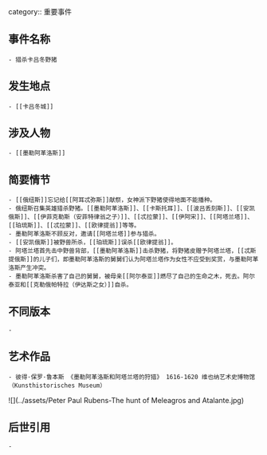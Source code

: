 category:: 重要事件
## 事件名称
	- 猎杀卡吕冬野猪
## 发生地点
	- [[卡吕冬城]]
## 涉及人物
	- [[墨勒阿革洛斯]]
## 简要情节
	- [[俄纽斯]]忘记给[[阿耳忒弥斯]]献祭，女神派下野猪使得地面不能播种。
	- 俄纽斯召集英雄猎杀野猪。[[墨勒阿革洛斯]]、[[卡斯托耳]]、[[波吕丢刻斯]]、[[安凯俄斯]]、[[伊菲克勒斯（安菲特律翁之子）]]、[[忒拉蒙]]、[[伊阿宋]]、[[阿塔兰塔]]、[[珀琉斯]]、[[忒拉蒙]]、[[欧律提翁]]等等。
	- 墨勒阿革洛斯不顾反对，邀请[[阿塔兰塔]]参与猎杀。
	- [[安凯俄斯]]被野兽所杀，[[珀琉斯]]误杀[[欧律提翁]]。
	- 阿塔兰塔首先击中野兽背部，[[墨勒阿革洛斯]]击杀野猪，将野猪皮赠予阿塔兰塔，[[忒斯提俄斯]]的儿子们，即墨勒阿革洛斯的舅舅们认为阿塔兰塔作为女性不应受到奖赏，与墨勒阿革洛斯产生冲突。
	- 墨勒阿革洛斯杀害了自己的舅舅，被母亲[[阿尔泰亚]]燃尽了自己的生命之木，死去。阿尔泰亚和[[克勒俄帕特拉（伊达斯之女）]]自杀。
## 不同版本
	-
## 艺术作品
	- 彼得·保罗·鲁本斯 《墨勒阿革洛斯和阿塔兰塔的狩猎》 1616-1620 维也纳艺术史博物馆（Kunsthistorisches Museum）
 ![](../assets/Peter Paul Rubens-The hunt of Meleagros and Atalante.jpg)
## 后世引用
	-
